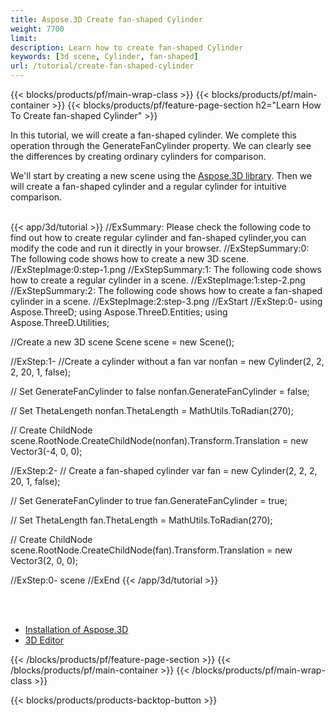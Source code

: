 ```yaml
---
title: Aspose.3D Create fan-shaped Cylinder
weight: 7700
limit: 
description: Learn how to create fan-shaped Cylinder
keywords: [3d scene, Cylinder, fan-shaped]
url: /tutorial/create-fan-shaped-cylinder
---
```


{{< blocks/products/pf/main-wrap-class >}}
{{< blocks/products/pf/main-container >}}
{{< blocks/products/pf/feature-page-section h2="Learn How To Create fan-shaped Cylinder" >}}

<p>
In this tutorial, we will create a fan-shaped cylinder. We complete this operation through the GenerateFanCylinder property. We can clearly see the differences by creating ordinary cylinders for comparison.
</p>

<p>
We'll start by creating a new scene using the <a href="https://www.nuget.org/packages/Aspose.3D">Aspose.3D library</a>. Then we will create a fan-shaped cylinder and a regular cylinder for intuitive comparison.
</p>

<br />
{{< app/3d/tutorial >}}
//ExSummary: Please check the following code to find out how to create regular cylinder and fan-shaped cylinder,you can modify the code and run it directly in your browser.
//ExStepSummary:0: The following code shows how to create a new 3D scene.
//ExStepImage:0:step-1.png
//ExStepSummary:1: The following code shows how to create a regular cylinder in a scene.
//ExStepImage:1:step-2.png
//ExStepSummary:2: The following code shows how to create a fan-shaped cylinder in a scene.
//ExStepImage:2:step-3.png
//ExStart
//ExStep:0-
using Aspose.ThreeD;
using Aspose.ThreeD.Entities;
using Aspose.ThreeD.Utilities;

//Create a new 3D scene
Scene scene = new Scene();

//ExStep:1-
//Create a cylinder without a fan
var nonfan = new Cylinder(2, 2, 2, 20, 1, false);

// Set GenerateFanCylinder to false
nonfan.GenerateFanCylinder = false;

// Set ThetaLengeth 
nonfan.ThetaLength = MathUtils.ToRadian(270);

// Create ChildNode
scene.RootNode.CreateChildNode(nonfan).Transform.Translation = new Vector3(-4, 0, 0);

//ExStep:2-
// Create a fan-shaped cylinder
var fan = new Cylinder(2, 2, 2, 20, 1, false);

// Set GenerateFanCylinder to true
fan.GenerateFanCylinder = true;

// Set ThetaLength
fan.ThetaLength = MathUtils.ToRadian(270);

// Create ChildNode
scene.RootNode.CreateChildNode(fan).Transform.Translation = new Vector3(2, 0, 0);

//ExStep:0-
scene
//ExEnd
{{< /app/3d/tutorial >}}
<br />

<br />
<br />
<div class="code-sample">
    <ul class="link-list">
        <li class="link-item"><a href="https://docs.aspose.com/3d/net/installation/">Installation of Aspose.3D</a></li>
        <li class="link-item"><a href="https://products.aspose.app/3d/editor/">3D Editor</a></li>
    </ul>
</div>

{{< /blocks/products/pf/feature-page-section >}}
{{< /blocks/products/pf/main-container >}}
{{< /blocks/products/pf/main-wrap-class >}}

{{< blocks/products/products-backtop-button >}}

